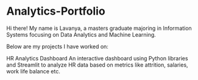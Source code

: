 # Analytics-Portfolio

Hi there! My name is Lavanya, a masters graduate majoring in Information Systems focusing on Data Analytics and Machine Learning. 

Below are my projects I have worked on: 

HR Analytics Dashboard
An interactive dashboard using Python libraries and Streamlit to analyze HR data based on metrics like attrition, salaries, work life balance etc. 
<Project Link>
